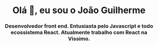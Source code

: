 <h1 align="center">Olá 👋, eu sou o João Guilherme</h1>
<h3 align="center">Desenvolvedor front end. Entusiasta pelo Javascript e todo ecossistema React. Atualmente trabalho com React na Vissimo.</h3>
